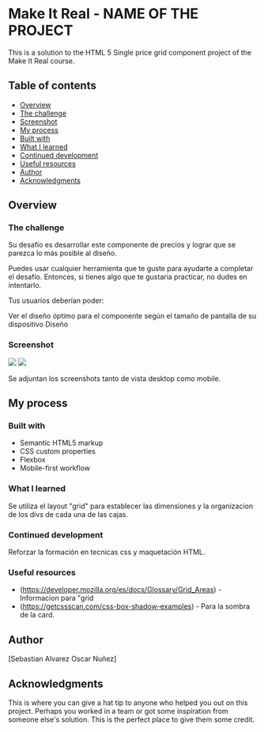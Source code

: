 # Make It Real - NAME OF THE PROJECT

This is a solution to the HTML 5 Single price grid component project of the Make It Real course.

## Table of contents

  - [Overview](#overview)
  - [The challenge](#the-challenge)
  - [Screenshot](#screenshot)
  - [My process](#my-process)
  - [Built with](#built-with)
  - [What I learned](#what-i-learned)
  - [Continued development](#continued-development)
  - [Useful resources](#useful-resources)
  - [Author](#author)
  - [Acknowledgments](#acknowledgments)


## Overview

### The challenge

Su desafío es desarrollar este componente de precios y lograr que se parezca lo más posible al diseño.

Puedes usar cualquier herramienta que te guste para ayudarte a completar el desafío. Entonces, si tienes algo que te gustaría practicar, no dudes en intentarlo.

Tus usuarios deberían poder:

Ver el diseño óptimo para el componente según el tamaño de pantalla de su dispositivo
Diseño

### Screenshot

![](./screenshots/Screenshot_desktop.jpg)
![](./screenshots/Screenshot_mobile.jpg)

Se adjuntan los screenshots tanto de vista desktop como mobile.


## My process

### Built with

- Semantic HTML5 markup
- CSS custom properties
- Flexbox
- Mobile-first workflow

### What I learned

Se utiliza el layout "grid" para establecer las dimensiones y la organizacion de los divs de cada una de las cajas.

### Continued development

Reforzar la formación en tecnicas css y maquetación HTML.

### Useful resources

- (https://developer.mozilla.org/es/docs/Glossary/Grid_Areas) - Informacion para "grid
- (https://getcssscan.com/css-box-shadow-examples) - Para la sombra de la card.
## Author

[Sebastian Alvarez Oscar Nuñez]


## Acknowledgments

This is where you can give a hat tip to anyone who helped you out on this project. Perhaps you worked in a team or got some inspiration from someone else's solution. This is the perfect place to give them some credit.